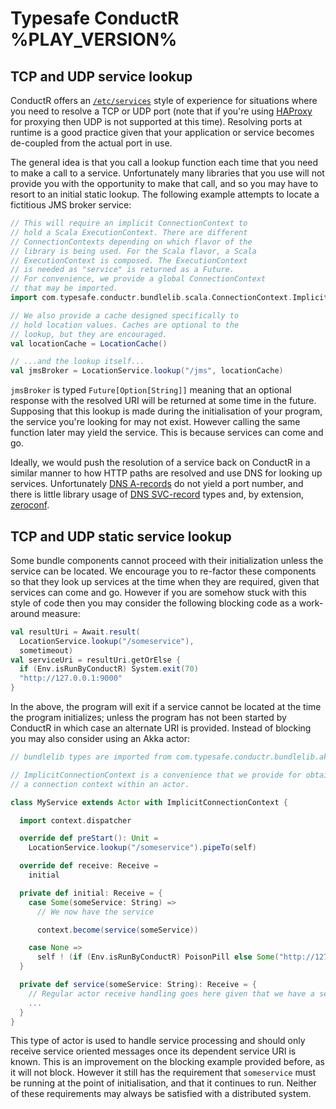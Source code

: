 # Typesafe ConductR %PLAY_VERSION%


## TCP and UDP service lookup

ConductR offers an [`/etc/services`](http://www.lehman.cuny.edu/cgi-bin/man-cgi?services+4) style of experience for situations where you need to resolve a TCP or UDP port (note that if you're using [HAProxy](http://www.haproxy.org/) for proxying then UDP is not supported at this time). Resolving ports at runtime is a good practice given that your application or service becomes de-coupled from the actual port in use.

The general idea is that you call a lookup function each time that you need to make a call to a service. Unfortunately many libraries that you use will not provide you with the opportunity to make that call, and so you may have to resort to an initial static lookup. The following example attempts to locate a fictitious JMS broker service:

```scala
// This will require an implicit ConnectionContext to
// hold a Scala ExecutionContext. There are different
// ConnectionContexts depending on which flavor of the
// library is being used. For the Scala flavor, a Scala
// ExecutionContext is composed. The ExecutionContext
// is needed as "service" is returned as a Future.
// For convenience, we provide a global ConnectionContext
// that may be imported.
import com.typesafe.conductr.bundlelib.scala.ConnectionContext.Implicits.global

// We also provide a cache designed specifically to
// hold location values. Caches are optional to the
// lookup, but they are encouraged.
val locationCache = LocationCache()

// ...and the lookup itself...
val jmsBroker = LocationService.lookup("/jms", locationCache)
```

`jmsBroker` is typed `Future[Option[String]]` meaning that an optional response with the resolved URI will be returned at some time in the future. Supposing that this lookup is made during the initialisation of your program, the service you're looking for may not exist. However calling the same function later may yield the service. This is because services can come and go.

Ideally, we would push the resolution of a service back on ConductR in a similar manner to how HTTP paths are resolved and use DNS for looking up services. Unfortunately [DNS A-records](http://support.simpledns.com/kb/a35/can-i-specify-a-tcp-ip-port-number-for-my-web-server-in-dns-other-than-the-standard-port-80.aspx) do not yield a port number, and there is little library usage of [DNS SVC-record](http://en.wikipedia.org/wiki/SRV_record) types and, by extension, [zeroconf](http://en.wikipedia.org/wiki/Zero-configuration_networking#Link-local_IPv4_addresses).

## TCP and UDP static service lookup

Some bundle components cannot proceed with their initialization unless the service can be located. We encourage you to re-factor these components so that they look up services at the time when they are required, given that services can come and go. However if you are somehow stuck with this style of code then you may consider the following blocking code as a work-around measure:

```scala
val resultUri = Await.result(
  LocationService.lookup("/someservice"),
  sometimeout)
val serviceUri = resultUri.getOrElse {
  if (Env.isRunByConductR) System.exit(70)
  "http://127.0.0.1:9000"
}
```

In the above, the program will exit if a service cannot be located at the time the program initializes; unless the program has not been started by ConductR in which case an alternate URI is provided. Instead of blocking you may also consider using an Akka actor:

```scala
// bundlelib types are imported from com.typesafe.conductr.bundlelib.akka

// ImplicitConnectionContext is a convenience that we provide for obtaining
// a connection context within an actor.

class MyService extends Actor with ImplicitConnectionContext {

  import context.dispatcher

  override def preStart(): Unit =
    LocationService.lookup("/someservice").pipeTo(self)

  override def receive: Receive =
    initial

  private def initial: Receive = {
    case Some(someService: String) =>
      // We now have the service

      context.become(service(someService))

    case None =>
      self ! (if (Env.isRunByConductR) PoisonPill else Some("http://127.0.0.1:9000"))
  }

  private def service(someService: String): Receive = {
    // Regular actor receive handling goes here given that we have a service URI now.
    ...
  }
}
```

This type of actor is used to handle service processing and should only receive service oriented messages once its dependent service URI is known. This is an improvement on the blocking example provided before, as it will not block. However it still has the requirement that `someservice` must be running at the point of initialisation, and that it continues to run. Neither of these requirements may always be satisfied with a distributed system.